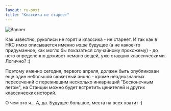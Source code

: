 ```yaml
---
layout: ru-post
title: "Классика не стареет"
---
```

![Banner](https://pp.vk.me/c628022/v628022555/45b5b/dipq6exiFgY.jpg)

Как известно, рукописи не горят и классика - не стареет. И так как в НКС имхо описывается именно *наше* будущее (а не какое-то придуманное, как могло бы показаться случайному прохожему) - до него определенно доживет немало вещей, уже ставших классическими. Логично? :)

Поэтому именно сегодня, первого апреля, должен быть опубликован еще один небольшой сюжетный анонс - кроме неоднозначных пересечений с пережившим несколько инкарнаций "Бесконечным летом", на Станции можно будет встретить ценителей и других классических историй.

О чем это я... А, да. Будущее большое, места на всех хватит :)
